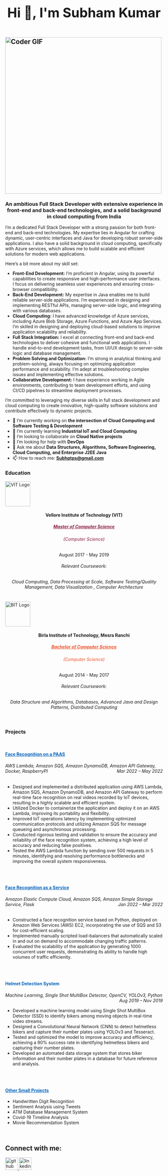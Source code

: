 <h2 align="left">
 <abc>
  <h1 align="center">Hi 👋, I'm Subham Kumar</h1>
  <br>
    <img src="https://media.giphy.com/media/SWoSkN6DxTszqIKEqv/giphy.gif" alt="Coder GIF" width="500">
 </abc>
</h2>

<h3 align="center">An ambitious Full Stack Developer with extensive experience in front-end and back-end technologies, and a solid background in cloud computing from India</h3>

<p align="left">
I’m a dedicated Full Stack Developer with a strong passion for both front-end and back-end technologies. My expertise lies in Angular for crafting dynamic, user-centric interfaces and Java for developing robust server-side applications. I also have a solid background in cloud computing, specifically with Azure services, which allows me to build scalable and efficient solutions for modern web applications.
</p>

<p align="left">
Here’s a bit more about my skill set:
</p>
<ul>
  <li><strong>Front-End Development:</strong> I’m proficient in Angular, using its powerful capabilities to create responsive and high-performance user interfaces. I focus on delivering seamless user experiences and ensuring cross-browser compatibility.</li>
  <li><strong>Back-End Development:</strong> My expertise in Java enables me to build reliable server-side applications. I’m experienced in designing and implementing RESTful APIs, managing server-side logic, and integrating with various databases.</li>
  <li><strong>Cloud Computing:</strong> I have advanced knowledge of Azure services, including Azure Blob Storage, Azure Functions, and Azure App Services. I’m skilled in designing and deploying cloud-based solutions to improve application scalability and reliability.</li>
  <li><strong>Full Stack Integration:</strong> I excel at connecting front-end and back-end technologies to deliver cohesive and functional web applications. I handle end-to-end development tasks, from UI/UX design to server-side logic and database management.</li>
  <li><strong>Problem Solving and Optimization:</strong> I’m strong in analytical thinking and problem-solving, always focusing on optimizing application performance and scalability. I’m adept at troubleshooting complex issues and implementing effective solutions.</li>
  <li><strong>Collaborative Development:</strong> I have experience working in Agile environments, contributing to team development efforts, and using CI/CD pipelines to streamline deployment processes.</li>
</ul>

<p align="left">
I’m committed to leveraging my diverse skills in full stack development and cloud computing to create innovative, high-quality software solutions and contribute effectively to dynamic projects.
</p>

- 🔭 I’m currently working on **the intersection of Cloud Computing and Software Testing & Development**
- 🌱 I’m currently learning **Industrial IoT and Cloud Computing**
- 👯 I’m looking to collaborate on **Cloud Native projects**
- 🤝 I’m looking for help with **DevOps**
- 💬 Ask me about **Data Structures, Algorithms, Software Engineering, Cloud Computing, and Enterprise J2EE Java**
- 📫 How to reach me: **Subhptps@gmail.com**

<h3 align="left">Education</h3>
<div class="row">
  <div class="col-md-6" data-aos="fade-up">
    <div class="icon-box" style="padding:0px 0px;padding-bottom: 5px;border-radius: 0.5rem;">
    <img src="https://formfees.com/wp-content/uploads/VIT-Vellore-logo.png" class="img-fluid" alt="VIT Logo" style="width: 80px; height: auto;">
      <h4 style="text-align:center;padding: 0px 10px;">Vellore Institute of Technology (VIT)</h4>
      <h5 style="text-align:center;padding: 0px 10px;">
        <a href="assets/VIT_Degree_cert.pdf" target="_blank" style="color:#8c1d40">
          <em>Master of Computer Science</em>
          <sup><i class="fa fa-external-link" style="font-size:12px"></i></sup>
        </a>
      </h5>
      <h6 style="text-align:center;padding: 0px 10px;color:#8c1d40"><em>(Computer Science)</em></h6>
      <p style="text-align:center;padding: 0px 10px;">August 2017 - May 2019</p>
      <h6 style="text-align:center;padding: 0px 10px;">Relevant Coursework:</h6>
      <h6 style="text-align:center;padding: 0px 10px;">Cloud Computing, Data Processing at Scale, Software Testing/Quality Management, Data Visualization , Computer Architecture </h6>
    </div>
  </div>
  <div class="col-md-6" data-aos="fade-up">
    <div class="icon-box" style="padding:0px 0px;padding-bottom: 5px;border-radius: 0.5rem;">
      <img src="https://upload.wikimedia.org/wikipedia/en/d/d2/Birla_Institute_of_Technology_Mesra.png" class="img-fluid fixed-size" alt="BIT Logo" style="width: 80px; height: auto;">
      <h4 style="text-align:center;padding: 0px 10px;">Birla Institute of Technology, Mesra Ranchi</h4>
      <h5 style="text-align:center;padding: 0px 10px;">
        <a href="assets/BIT_Degree_cert.pdf" target="_blank" style="color:#ea502a">
          <em>Bachelor of Computer Science</em>
          <sup><i class="fa fa-external-link" style="font-size:12px"></i></sup>
        </a>
      </h5>
      <h6 style="text-align:center;padding: 0px 10px;color:#ea502a"><em>(Computer Science)</em></h6>
      <p style="text-align:center;padding: 0px 10px;">August 2014 - May 2017</p>
      <h6 style="text-align:center;padding: 0px 10px;">Relevant Coursework:</h6>
      <h6 style="text-align:center;padding: 0px 10px;">Data Structure and Algorithms, Databases, Advanced Java and Design Patterns, Distributed Computing</h6>
    </div>
  </div>
</div>

<h3 align="left">Projects</h3>
<div class="row">
  <!-- Project 1 -->
  <div class="col-lg-12" data-aos="fade-up">
    <div class="col-md-12 mt-4 mt-md-0 icon-box" data-aos="fade-up" data-aos-delay="100" style="padding-top: 0; padding-bottom: 0; border-radius: 0.5rem;">
      <br>
      <h4 style="text-align:left; color: #0563bb;">
        <a href="https://github.com/harshnagoriya/Face-Recognition-on-a-PAAS" target="_blank" style="color: #0563bb;">
          Face Recognition on a PAAS
          <sup><i class="fa fa-external-link" style="font-size:12px"></i></sup>
        </a>
      </h4>
      <h6 style="text-align:left;">
        AWS Lambda, Amazon SQS, Amazon DynamoDB, Amazon API Gateway, Docker, RaspberryPI
        <span style="float:right;">Mar 2022 – May 2022</span>
      </h6>
      <ul style="text-align:left;">
        <li>Designed and implemented a distributed application using AWS Lambda, Amazon SQS, Amazon DynamoDB, and Amazon API Gateway to perform real-time face recognition on real videos recorded by IoT devices, resulting in a highly scalable and efficient system.</li>
        <li>Utilized Docker to containerize the application and deploy it on an AWS Lambda, improving its portability and flexibility.</li>
        <li>Improved IoT operations latency by implementing optimized communication protocols and utilizing Amazon SQS for message queueing and asynchronous processing.</li>
        <li>Conducted rigorous testing and validation to ensure the accuracy and reliability of the face recognition system, achieving a high level of accuracy and reducing false positives.</li>
        <li>Tested the AWS Lambda function by sending over 500 requests in 5 minutes, identifying and resolving performance bottlenecks and improving the overall system responsiveness.</li>
      </ul>
      <br>
    </div>
  </div>

  <!-- Project 2 -->
  <div class="col-lg-12" data-aos="fade-up">
    <div class="col-md-12 mt-4 mt-md-0 icon-box" data-aos="fade-up" data-aos-delay="100" style="padding-top: 0; padding-bottom: 0; border-radius: 0.5rem;">
      <br>
      <h4 style="text-align:left; color: #0563bb;">
        <a href="https://github.com/harshnagoriya/Face-Recognition-as-a-Service" target="_blank" style="color: #0563bb;">
          Face Recognition as a Service
          <sup><i class="fa fa-external-link" style="font-size:12px"></i></sup>
        </a>
      </h4>
      <h6 style="text-align:left;">
        Amazon Elastic Compute Cloud, Amazon SQS, Amazon Simple Storage Service, Flask
        <span style="float:right;">Jan 2022 – Mar 2022</span>
      </h6>
      <ul style="text-align:left;">
        <li>Constructed a face recognition service based on Python, deployed on Amazon Web Services (AWS) EC2, incorporating the use of SQS and S3 for cost-efficient scaling.</li>
        <li>Implemented manually scripted load-balancers that automatically scaled in and out on demand to accommodate changing traffic patterns.</li>
        <li>Evaluated the scalability of the application by generating 1000 concurrent user requests, demonstrating its ability to handle high volumes of traffic efficiently.</li>
      </ul>
      <br>
    </div>
  </div>


  <!-- Project 3 -->
  <div class="col-lg-12" data-aos="fade-up">
    <div class="col-md-12 mt-4 mt-md-0 icon-box" data-aos="fade-up" data-aos-delay="100" style="padding-top: 0; padding-bottom: 0; border-radius: 0.5rem;">
      <br>
      <h4 style="text-align:left; color: #0563bb;">
        Helmet Detection System
      </h4>
      <h6 style="text-align:left;">
        Machine Learning, Single Shot MultiBox Detector, OpenCV, YOLOv3, Python
        <span style="float:right;">Aug 2019 – Nov 2019</span>
      </h6>
      <ul style="text-align:left;">
        <li>Developed a machine learning model using Single Shot MultiBox Detector (SSD) to identify bikers among moving objects in real-time video streams.</li>
        <li>Designed a Convolutional Neural Network (CNN) to detect helmetless bikers and capture their number plates using YOLOv3 and Tesseract.</li>
        <li>Tested and optimized the model to improve accuracy and efficiency, achieving a 90% success rate in identifying helmetless bikers and capturing their number plates.</li>
        <li>Developed an automated data storage system that stores biker information and their number plates in a database for future reference and analysis.</li>
      </ul>
      <br>
    </div>
  </div>

  <!-- Project 8 -->
  <div class="col-lg-12" data-aos="fade-up">
    <div class="col-md-12 mt-4 mt-md-0 icon-box" data-aos="fade-up" data-aos-delay="100" style="padding-top: 0; padding-bottom: 0; border-radius: 0.5rem;">
      <br>
      <h4 style="text-align:left; color: #0563bb;">
        <a href="https://github.com/harshnagoriya?tab=repositories" target="_blank" style="color: #0563bb;">
          Other Small Projects
          <sup><i class="fa fa-external-link" style="font-size:12px"></i></sup>
        </a>
      </h4>
      <ul style="text-align:left;">
        <li>Handwritten Digit Recognition</li>
        <li>Sentiment Analysis using Tweets</li>
        <li>ATM Database Management System</li>
        <li>Covid-19 Timeline Analysis</li>
        <li>Movie Recommendation System</li>
      </ul>
      <br>
    </div>
  </div>
</div>

<p align="left">
 <abc>
  <h2>Connect with me:</h2>
  <p align="left">
  <a href="https://github.com/subham1997007/Subham-Kumar/" target="_blank" >
    <img src="https://www.vectorlogo.zone/logos/github/github-icon.svg" alt="github" width="40" height="40"/>
  </a>
  <a href="https://www.linkedin.com/in/subham-gc7784" target="_blank">
    <img src="https://www.vectorlogo.zone/logos/linkedin/linkedin-icon.svg" alt="linkedin" width="40" height="40"/>
  </a>
  </p>
 </abc>
</p>

